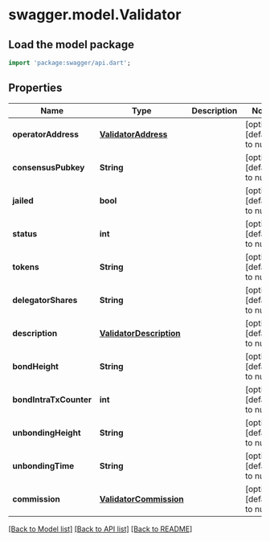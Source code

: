 # swagger.model.Validator

## Load the model package
```dart
import 'package:swagger/api.dart';
```

## Properties
Name | Type | Description | Notes
------------ | ------------- | ------------- | -------------
**operatorAddress** | [**ValidatorAddress**](ValidatorAddress.md) |  | [optional] [default to null]
**consensusPubkey** | **String** |  | [optional] [default to null]
**jailed** | **bool** |  | [optional] [default to null]
**status** | **int** |  | [optional] [default to null]
**tokens** | **String** |  | [optional] [default to null]
**delegatorShares** | **String** |  | [optional] [default to null]
**description** | [**ValidatorDescription**](ValidatorDescription.md) |  | [optional] [default to null]
**bondHeight** | **String** |  | [optional] [default to null]
**bondIntraTxCounter** | **int** |  | [optional] [default to null]
**unbondingHeight** | **String** |  | [optional] [default to null]
**unbondingTime** | **String** |  | [optional] [default to null]
**commission** | [**ValidatorCommission**](ValidatorCommission.md) |  | [optional] [default to null]

[[Back to Model list]](../README.md#documentation-for-models) [[Back to API list]](../README.md#documentation-for-api-endpoints) [[Back to README]](../README.md)


